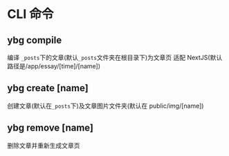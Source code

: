 # CLI 命令

## ybg compile

编译 `_posts`下的文章(默认`_posts`文件夹在根目录下)为文章页
适配 NextJS(默认路径是/app/essay/[time]/[name])

## ybg create [name]

创建文章(默认在`_posts`下)及文章图片文件夹(默认在 public/img/[name])

## ybg remove [name]

删除文章并重新生成文章页
